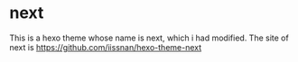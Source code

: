 # next
This is a hexo theme whose name is next, which i had modified.
The site of next is https://github.com/iissnan/hexo-theme-next
